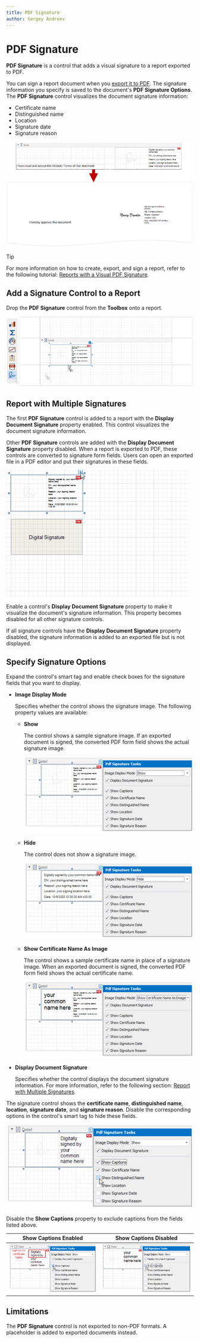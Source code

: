 ```yaml
---
title: PDF Signature
author: Sergey Andreev
---
```

# PDF Signature

**PDF Signature** is a control that adds a visual signature to a report exported to PDF.

You can sign a report document when you [export it to PDF](../../../../print-preview/print-preview-for-winforms/exporting/exporting-from-print-preview.md). The signature information you specify is saved to the document's **PDF Signature Options**. The **PDF Signature** control visualizes the document signature information:

* Certificate name
* Distinguished name
* Location
* Signature date
* Signature reason

![PDF Signature Overview](../../../../../images/eurd-win-pdf-signature-overview.png)

> [!TIP]
> For more information on how to create, export, and sign a report, refer to the following tutorial: [Reports with a Visual PDF Signature](../../create-reports/reports-with-visual-pdf-signature.md).

## Add a Signature Control to a Report

Drop the **PDF Signature** control from the **Toolbox** onto a report.

![Drop PDF Signature from the Toolbox](../../../../../images/eurd-win-pdf-signature-drop-from-toolbox.png)

## Report with Multiple Signatures

The first **PDF Signature** control is added to a report with the **Display Document Signature** property enabled. This control visualizes the document signature information.

Other **PDF Signature** controls are added with the **Display Document Signature** property disabled. When a report is exported to PDF, these controls are converted to signature form fields. Users can open an exported file in a PDF editor and put their signatures in these fields.

![Multiple Controls](../../../../../images/eurd-win-pdf-signature-multiple.gif)

Enable a control's **Display Document Signature** property to make it visualize the document's signature information. This property becomes disabled for all other signature controls.

If all signature controls have the **Display Document Signature** property disabled, the signature information is added to an exported file but is not displayed.

## Specify Signature Options

Expand the control's smart tag and enable check boxes for the signature fields that you want to display.

* **Image Display Mode**

  Specifies whether the control shows the signature image. The following property values are available:

  * **Show**

    The control shows a sample signature image. If an exported document is signed, the converted PDF form field shows the actual signature image.

    ![Show Certificate Image](../../../../../images/eurd-win-pdf-signature-showcertificateimage.png)

  * **Hide**

    The control does not show a signature image.

    ![Hide Certificate Image](../../../../../images/eurd-win-pdf-signature-hidecertificateimage.png)

  * **Show Certificate Name As Image**

    The control shows a sample certificate name in place of a signature image. When an exported document is signed, the converted PDF form field shows the actual certificate name.

    ![Show Certificate Name as Image](../../../../../images/eurd-win-pdf-signature-showcertificatenameasimage.png)

* **Display Document Signature**

  Specifies whether the control displays the document signature information. For more information, refer to the following section: [Report with Multiple Signatures](#report-with-multiple-signatures).

The signature control shows the **certificate name**, **distinguished name**, **location**, **signature date**, and **signature reason**. Disable the corresponding options in the control's smart tag to hide these fields.

  ![Disable Signature Options](../../../../../images/eurd-win-pdf-signature-disable-options.png)

Disable the **Show Captions** property to exclude captions from the fields listed above.

  | Show Captions Enabled | Show Captions Disabled |
  | --- | --- |
  | ![Show Captions Enabled](../../../../../images/eurd-win-pdf-signature-show-captions-enabled.png) | ![Show Captions Disabled](../../../../../images/eurd-win-pdf-signature-show-captions-disabled.png) |

## Limitations

The **PDF Signature** control is not exported to non-PDF formats. A placeholder is added to exported documents instead.
